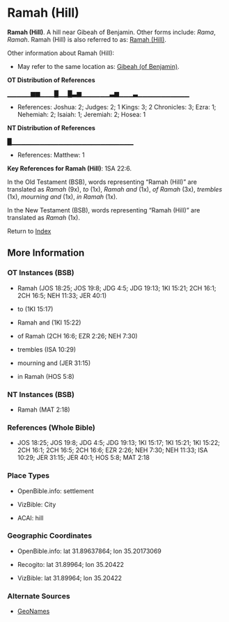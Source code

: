 # Ramah (Hill)
**Ramah (Hill)**. 
A hill near Gibeah of Benjamin. 
Other forms include: 
*Rama*, *Ramah*. 
Ramah (Hill) is also referred to as: 
[Ramah (Hill)](Ramah.2.md). 




Other information about Ramah (Hill):


* May refer to the same location as: 
[Gibeah (of Benjamin)](Gibeah.2.md). 


**OT Distribution of References**

▁▁▁▁▁▆▆▁▁▁█▁▁█▃▆▁▁▁▁▁▁▃▆▁▁▁▃▁▁▁▁▁▁▁▁▁▁▁
* References: Joshua: 2; Judges: 2; 1 Kings: 3; 2 Chronicles: 3; Ezra: 1; Nehemiah: 2; Isaiah: 1; Jeremiah: 2; Hosea: 1

**NT Distribution of References**

█▁▁▁▁▁▁▁▁▁▁▁▁▁▁▁▁▁▁▁▁▁▁▁▁▁▁
* References: Matthew: 1



**Key References for Ramah (Hill)**: 
1SA 22:6. 


In the Old Testament (BSB), words representing “Ramah (Hill)” are translated as 
*Ramah* (9x), *to* (1x), *Ramah and* (1x), *of Ramah* (3x), *trembles* (1x), *mourning and* (1x), *in Ramah* (1x). 


In the New Testament (BSB), words representing “Ramah (Hill)” are translated as 
*Ramah* (1x). 


Return to [Index](00-Index.md)

## More Information

### OT Instances (BSB)

* Ramah (JOS 18:25; JOS 19:8; JDG 4:5; JDG 19:13; 1KI 15:21; 2CH 16:1; 2CH 16:5; NEH 11:33; JER 40:1)

* to (1KI 15:17)

* Ramah and (1KI 15:22)

* of Ramah (2CH 16:6; EZR 2:26; NEH 7:30)

* trembles (ISA 10:29)

* mourning and (JER 31:15)

* in Ramah (HOS 5:8)



### NT Instances (BSB)

* Ramah (MAT 2:18)



### References (Whole Bible)

* JOS 18:25; JOS 19:8; JDG 4:5; JDG 19:13; 1KI 15:17; 1KI 15:21; 1KI 15:22; 2CH 16:1; 2CH 16:5; 2CH 16:6; EZR 2:26; NEH 7:30; NEH 11:33; ISA 10:29; JER 31:15; JER 40:1; HOS 5:8; MAT 2:18


### Place Types

* OpenBible.info: settlement

* VizBible: City

* ACAI: hill



### Geographic Coordinates

* OpenBible.info: lat 31.89637864; lon 35.20173069

* Recogito: lat 31.89964; lon 35.20422

* VizBible: lat 31.89964; lon 35.20422



### Alternate Sources

* [GeoNames](http://sws.geonames.org/282239)



